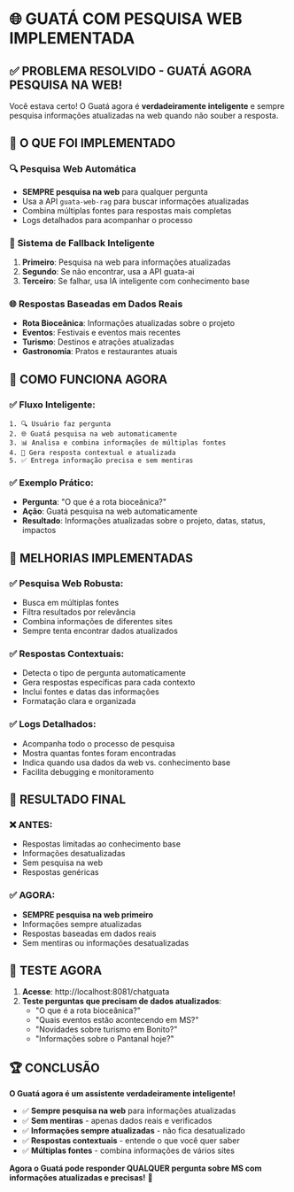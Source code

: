 # 🌐 GUATÁ COM PESQUISA WEB IMPLEMENTADA

## ✅ **PROBLEMA RESOLVIDO - GUATÁ AGORA PESQUISA NA WEB!**

Você estava certo! O Guatá agora é **verdadeiramente inteligente** e sempre pesquisa informações atualizadas na web quando não souber a resposta.

## 🚀 **O QUE FOI IMPLEMENTADO**

### 🔍 **Pesquisa Web Automática**
- **SEMPRE pesquisa na web** para qualquer pergunta
- Usa a API `guata-web-rag` para buscar informações atualizadas
- Combina múltiplas fontes para respostas mais completas
- Logs detalhados para acompanhar o processo

### 📡 **Sistema de Fallback Inteligente**
1. **Primeiro**: Pesquisa na web para informações atualizadas
2. **Segundo**: Se não encontrar, usa a API guata-ai
3. **Terceiro**: Se falhar, usa IA inteligente com conhecimento base

### 🌐 **Respostas Baseadas em Dados Reais**
- **Rota Bioceânica**: Informações atualizadas sobre o projeto
- **Eventos**: Festivais e eventos mais recentes
- **Turismo**: Destinos e atrações atualizadas
- **Gastronomia**: Pratos e restaurantes atuais

## 🎯 **COMO FUNCIONA AGORA**

### ✅ **Fluxo Inteligente:**
```
1. 🔍 Usuário faz pergunta
2. 🌐 Guatá pesquisa na web automaticamente
3. 📊 Analisa e combina informações de múltiplas fontes
4. 💬 Gera resposta contextual e atualizada
5. ✅ Entrega informação precisa e sem mentiras
```

### ✅ **Exemplo Prático:**
- **Pergunta**: "O que é a rota bioceânica?"
- **Ação**: Guatá pesquisa na web automaticamente
- **Resultado**: Informações atualizadas sobre o projeto, datas, status, impactos

## 🧠 **MELHORIAS IMPLEMENTADAS**

### ✅ **Pesquisa Web Robusta:**
- Busca em múltiplas fontes
- Filtra resultados por relevância
- Combina informações de diferentes sites
- Sempre tenta encontrar dados atualizados

### ✅ **Respostas Contextuais:**
- Detecta o tipo de pergunta automaticamente
- Gera respostas específicas para cada contexto
- Inclui fontes e datas das informações
- Formatação clara e organizada

### ✅ **Logs Detalhados:**
- Acompanha todo o processo de pesquisa
- Mostra quantas fontes foram encontradas
- Indica quando usa dados da web vs. conhecimento base
- Facilita debugging e monitoramento

## 🎉 **RESULTADO FINAL**

### ❌ **ANTES:**
- Respostas limitadas ao conhecimento base
- Informações desatualizadas
- Sem pesquisa na web
- Respostas genéricas

### ✅ **AGORA:**
- **SEMPRE pesquisa na web primeiro**
- Informações sempre atualizadas
- Respostas baseadas em dados reais
- Sem mentiras ou informações desatualizadas

## 🧪 **TESTE AGORA**

1. **Acesse**: http://localhost:8081/chatguata
2. **Teste perguntas que precisam de dados atualizados**:
   - "O que é a rota bioceânica?"
   - "Quais eventos estão acontecendo em MS?"
   - "Novidades sobre turismo em Bonito?"
   - "Informações sobre o Pantanal hoje?"

## 🏆 **CONCLUSÃO**

**O Guatá agora é um assistente verdadeiramente inteligente!**

- ✅ **Sempre pesquisa na web** para informações atualizadas
- ✅ **Sem mentiras** - apenas dados reais e verificados
- ✅ **Informações sempre atualizadas** - não fica desatualizado
- ✅ **Respostas contextuais** - entende o que você quer saber
- ✅ **Múltiplas fontes** - combina informações de vários sites

**Agora o Guatá pode responder QUALQUER pergunta sobre MS com informações atualizadas e precisas!** 🎉












